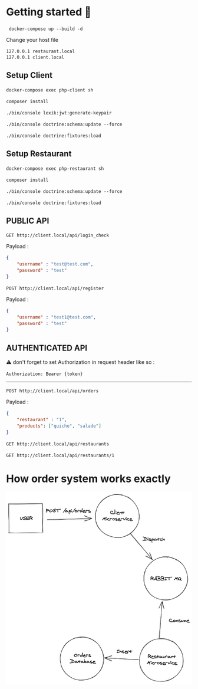 # Getting started 🚀

` docker-compose up --build -d`

Change your host file 

```
127.0.0.1 restaurant.local
127.0.0.1 client.local
```

## Setup Client

`docker-compose exec php-client sh`

`composer install`

`./bin/console lexik:jwt:generate-keypair`

`./bin/console doctrine:schema:update --force`

`./bin/console doctrine:fixtures:load`

## Setup Restaurant

`docker-compose exec php-restaurant sh`

`composer install`

`./bin/console doctrine:schema:update --force`

`./bin/console doctrine:fixtures:load`

## PUBLIC API

`GET http://client.local/api/login_check`

Payload : 

```json
{
    "username" : "test@test.com",
    "password" : "test"
}
```
`POST http://client.local/api/register`

Payload : 

```json
{
    "username" : "test1@test.com",
    "password" : "test"
}
```
## AUTHENTICATED API


⚠ don't forget to set Authorization in request header like so :

`Authorization: Bearer {token}`

___

`POST http://client.local/api/orders`

Payload : 

```json
{
    "restaurant" : "1",
    "products": ["quiche", "salade"]
}
```
`GET http://client.local/api/restaurants`

`GET http://client.local/api/restaurants/1`

# How order system works exactly

![alt text](orders.png "Title")
